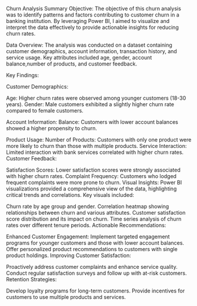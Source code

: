 Churn Analysis Summary
Objective:
The objective of this churn analysis was to identify patterns and factors contributing to customer churn in a banking institution. By leveraging Power BI, I aimed to visualize and interpret the data effectively to provide actionable insights for reducing churn rates.

Data Overview:
The analysis was conducted on a dataset containing customer demographics, account information, transaction history, and service usage. Key attributes included age, gender, account balance,number of products, and customer feedback.

Key Findings:

Customer Demographics:

Age: Higher churn rates were observed among younger customers (18-30 years).
Gender: Male customers exhibited a slightly higher churn rate compared to female customers.

Account Information:
Balance: Customers with lower account balances showed a higher propensity to churn.

Product Usage:
Number of Products: Customers with only one product were more likely to churn than those with multiple products.
Service Interaction: Limited interaction with bank services correlated with higher churn rates.
Customer Feedback:

Satisfaction Scores: Lower satisfaction scores were strongly associated with higher churn rates.
Complaint Frequency: Customers who lodged frequent complaints were more prone to churn.
Visual Insights:
Power BI visualizations provided a comprehensive view of the data, highlighting critical trends and correlations. Key visuals included:

Churn rate by age group and gender.
Correlation heatmap showing relationships between churn and various attributes.
Customer satisfaction score distribution and its impact on churn.
Time series analysis of churn rates over different tenure periods.
Actionable Recommendations:

Enhanced Customer Engagement:
Implement targeted engagement programs for younger customers and those with lower account balances.
Offer personalized product recommendations to customers with single product holdings.
Improving Customer Satisfaction:

Proactively address customer complaints and enhance service quality.
Conduct regular satisfaction surveys and follow up with at-risk customers.
Retention Strategies:

Develop loyalty programs for long-term customers.
Provide incentives for customers to use multiple products and services.
